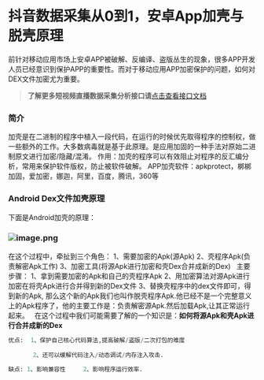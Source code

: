 # 抖音数据采集从0到1，安卓App加壳与脱壳原理

前针对移动应用市场上安卓APP被破解、反编译、盗版丛生的现象，很多APP开发人员已经意识到保护APP的重要性。而对于移动应用APP加密保护的问题，如何对DEX文件加密尤为重要。

>**了解更多短视频直播数据采集分析接口请**[点击查看接口文档](https://docs.qq.com/doc/DU3RKUFVFdVhQbXlR) 

### 简介
加壳是在二进制的程序中植入一段代码，在运行的时候优先取得程序的控制权，做一些额外的工作。大多数病毒就是基于此原理。是应用加固的一种手法对原始二进制原文进行加密/隐藏/混淆。
作用：加壳的程序可以有效阻止对程序的反汇编分析，常用来保护软件版权，防止被软件破解。
APP加壳软件：apkprotect，梆梆加固，爱加密，娜迦，阿里，百度，腾讯，360等
 

### Android Dex文件加壳原理
下面是Android加壳的原理：


 
### ![image.png](https://cdn.nlark.com/yuque/0/2021/png/97322/1610447155773-707b8df0-d021-4e71-b7c3-f9b7756a5d37.png#align=left&display=inline&height=125&name=image.png&originHeight=250&originWidth=632&size=11871&status=done&style=none&width=316)

 


在这个过程中，牵扯到三个角色：
1、需要加密的Apk(源Apk)
2、壳程序Apk(负责解密Apk工作)
3、加密工具(将源Apk进行加密和壳Dex合并成新的Dex)
 
主要步骤：
1、拿到需要加密的Apk和自己的壳程序Apk
2、用加密算法对源Apk进行加密在将壳Apk进行合并得到新的Dex文件
3、替换壳程序中的dex文件即可，得到新的Apk,
那么这个新的Apk我们也叫作脱壳程序Apk.他已经不是一个完整意义上的Apk程序了，他的主要工作是：负责解密源Apk.然后加载Apk,让其正常运行起来。
 
在这个过程中我们可能需要了解的一个知识是：**如何将源Apk和壳Apk进行合并成新的Dex**
```python
优点:  1、保护自己核心代码算法,提高破解/盗版/二次打包的难度  
 
       2、还可以缓解代码注入/动态调试/内存注入攻击.
 
缺点: 1、影响兼容性     2、影响程序运行效率.
```





